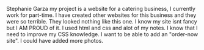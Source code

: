Stephanie Garza
my project is a website for a catering business, I currently work for part-time. I have created other websites for this business and they were so terrible. They looked nothing like this one. I know my site isnt fancy but I AM PROUD of it.
I used html and css and alot of my notes.
I know that I need to improve my CSS knowledge. I want to be able to add an "order-now site". I could have added more photos.
